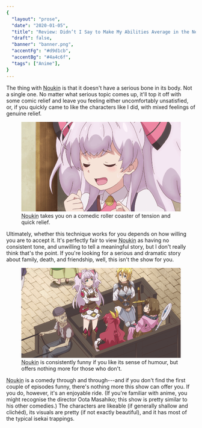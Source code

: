```yaml
---
{
  "layout": "prose",
  "date": "2020-01-05",
  "title": "Review: Didn’t I Say to Make My Abilities Average in the Next Life?!",
  "draft": false,
  "banner": "banner.png",
  "accentFg": "#d9d1cb",
  "accentBg": "#4a4c6f",
  "tags": ["Anime"],
}
---
```


The thing with <abbr title="Didn’t I Say to Make My Abilities Average in the Next Life?!">Noukin</abbr> is that it doesn't have a serious bone in its body. Not a single one. No matter what serious topic comes up, it'll top it off with some comic relief and leave you feeling either uncomfortably unsatisfied, or, if you quickly came to like the characters like I did, with mixed feelings of genuine relief.

<figure>
<img src="1.png" alt="A close-up of Mile, the show's purple-haired protagonist, looking relieved." />
<figcaption><abbr title="Didn’t I Say to Make My Abilities Average in the Next Life?!">Noukin</abbr> takes you on a comedic roller coaster of tension and quick relief.</figcaption>
</figure>

Ultimately, whether this technique works for you depends on how willing you are to accept it. It's perfectly fair to view <abbr title="Didn’t I Say to Make My Abilities Average in the Next Life?!">Noukin</abbr> as having no consistent tone, and unwilling to tell a meaningful story, but I don't really think that's the point. If you're looking for a serious and dramatic story about family, death, and friendship, well, this isn't the show for you.

<figure>
<img src="2.png" alt="A top-down, almost isometric, shot of the four main characters (Mile, Reina, Mavis, Pauline, from left to right), on an open-back horse-drawn cart. An old man is driving the cart. The protagonist, Mile, is standing with her arms crossed, looking pleased with herself, while the other four look at her." />
<figcaption><abbr title="Didn’t I Say to Make My Abilities Average in the Next Life?!">Noukin</abbr> is consistently funny if you like its sense of humour, but offers nothing more for those who don't.</figcaption>
</figure>

<abbr title="Didn’t I Say to Make My Abilities Average in the Next Life?!">Noukin</abbr> is a comedy through and through---and if you don't find the first couple of episodes funny, there's nothing more this show can offer you. If you do, however, it's an enjoyable ride. (If you're familiar with anime, you might recognise the director Oota Masahiko; this show is pretty similar to his other comedies.) The characters are likeable (if generally shallow and clichéd), its visuals are pretty (if not exactly beautiful), and it has most of the typical isekai trappings.
